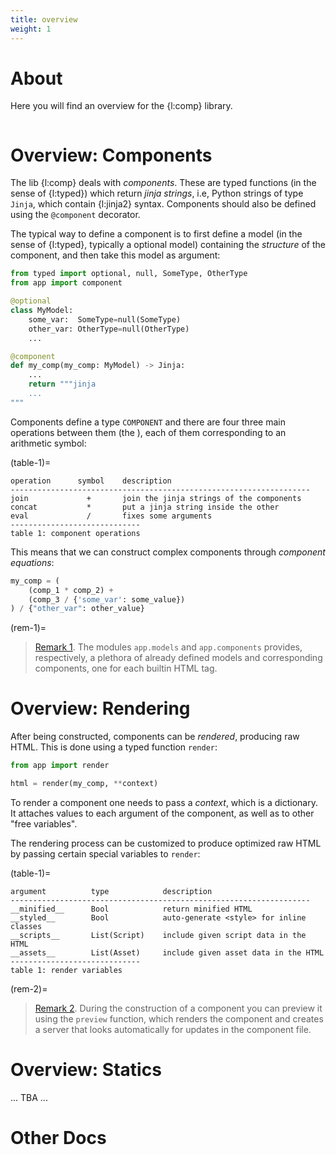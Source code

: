 ```yaml
---
title: overview
weight: 1
---
```


# About

Here you will find an overview for the {l:comp} library.

```{toc}
```

# Overview: Components

The lib {l:comp} deals with _components_. These are typed functions (in the sense of {l:typed}) which return _jinja strings_, i.e, Python strings of type `Jinja`, which contain {l:jinja2} syntax. Components should also be defined using the `@component` decorator.

The typical way to define a component is to first define a model (in the sense of {l:typed}, typically a optional model) containing the _structure_ of the component, and then take this model as argument:

```python
from typed import optional, null, SomeType, OtherType
from app import component

@optional
class MyModel:
    some_var:  SomeType=null(SomeType)
    other_var: OtherType=null(OtherType)
    ...

@component
def my_comp(my_comp: MyModel) -> Jinja:
    ...
    return """jinja
    ...
"""
```

Components define a type `COMPONENT` and there are four three main operations between them (the ), each of them corresponding to an arithmetic symbol:

(table-1)=
```
operation      symbol    description
-------------------------------------------------------------------
join             +       join the jinja strings of the components
concat           *       put a jinja string inside the other
eval             /       fixes some arguments
-----------------------------
table 1: component operations
```

This means that we can construct complex components through _component equations_:

```python
my_comp = (
    (comp_1 * comp_2) +
    (comp_3 / {'some_var': some_value})
) / {"other_var": other_value}
```

(rem-1)=
> [Remark 1](#rem-1). The modules `app.models` and `app.components` provides, respectively, a plethora of already defined models and corresponding components, one for each builtin HTML tag.

# Overview: Rendering

After being constructed, components can be _rendered_, producing raw HTML. This is done using a typed function `render`:

```python
from app import render

html = render(my_comp, **context)
```

To render a component one needs to pass a _context_, which is a dictionary. It attaches values to each argument of the component, as well as to other "free variables".

The rendering process can be customized to produce optimized raw HTML by passing certain special variables to `render`:

(table-1)=
```
argument          type            description
-------------------------------------------------------------------
__minified__      Bool            return minified HTML
__styled__        Bool            auto-generate <style> for inline classes
__scripts__       List(Script)    include given script data in the HTML
__assets__        List(Asset)     include given asset data in the HTML
-----------------------------
table 1: render variables
```

(rem-2)=
> [Remark 2](#rem-2). During the construction of a component you can preview it using the `preview` function, which renders the component and creates a server that looks automatically for updates in the component file. 

# Overview: Statics

... TBA ...

# Other Docs

```{toc-dir}
```
